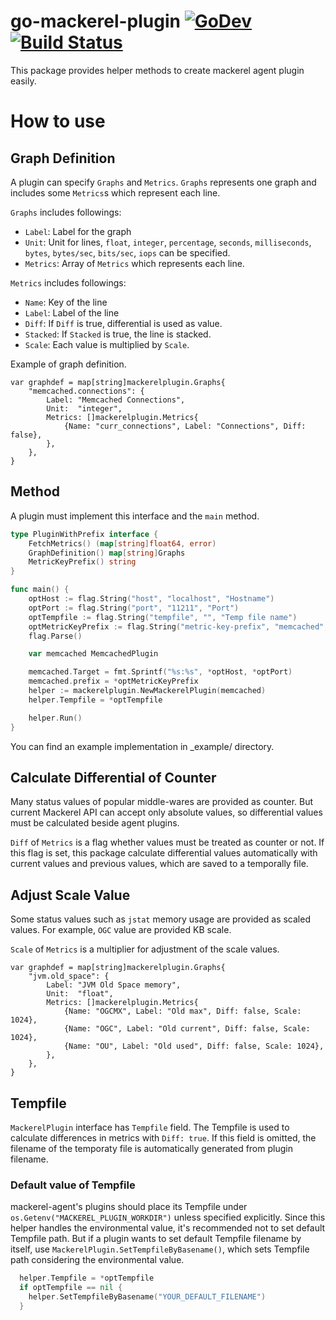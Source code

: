 go-mackerel-plugin [![GoDev](https://pkg.go.dev/badge/github.com/mackerelio/go-mackerel-plugin)](https://pkg.go.dev/github.com/mackerelio/go-mackerel-plugin) [![Build Status](https://github.com/mackerelio/go-mackerel-plugin/workflows/Build/badge.svg)](https://github.com/mackerelio/go-mackerel-plugin/actions?workflow=Build)
==================

This package provides helper methods to create mackerel agent plugin easily.


How to use
==========

## Graph Definition
A plugin can specify `Graphs` and `Metrics`.
`Graphs` represents one graph and includes some `Metrics`s which represent each line.

`Graphs` includes followings:

- `Label`: Label for the graph
- `Unit`: Unit for lines, `float`, `integer`, `percentage`, `seconds`, `milliseconds`, `bytes`, `bytes/sec`, `bits/sec`, `iops` can be specified.
- `Metrics`: Array of `Metrics` which represents each line.

`Metrics` includes followings:

- `Name`: Key of the line
- `Label`: Label of the line
- `Diff`: If `Diff` is true, differential is used as value.
- `Stacked`: If `Stacked` is true, the line is stacked.
- `Scale`: Each value is multiplied by `Scale`.

Example of graph definition.
```golang
var graphdef = map[string]mackerelplugin.Graphs{
	"memcached.connections": {
		Label: "Memcached Connections",
		Unit:  "integer",
		Metrics: []mackerelplugin.Metrics{
			{Name: "curr_connections", Label: "Connections", Diff: false},
		},
	},
}
```

## Method

A plugin must implement this interface and the `main` method.

```go
type PluginWithPrefix interface {
	FetchMetrics() (map[string]float64, error)
	GraphDefinition() map[string]Graphs
	MetricKeyPrefix() string
}
```

```go
func main() {
	optHost := flag.String("host", "localhost", "Hostname")
	optPort := flag.String("port", "11211", "Port")
	optTempfile := flag.String("tempfile", "", "Temp file name")
	optMetricKeyPrefix := flag.String("metric-key-prefix", "memcached", "Metric Key Prefix")
	flag.Parse()

	var memcached MemcachedPlugin

	memcached.Target = fmt.Sprintf("%s:%s", *optHost, *optPort)
	memcached.prefix = *optMetricKeyPrefix
	helper := mackerelplugin.NewMackerelPlugin(memcached)
	helper.Tempfile = *optTempfile

	helper.Run()
}
```

You can find an example implementation in _example/ directory.

## Calculate Differential of Counter

Many status values of popular middle-wares are provided as counter.
But current Mackerel API can accept only absolute values, so differential values must be calculated beside agent plugins.

`Diff` of `Metrics` is a flag whether values must be treated as counter or not.
If this flag is set, this package calculate differential values automatically with current values and previous values, which are saved to a temporally file.

## Adjust Scale Value

Some status values such as `jstat` memory usage are provided as scaled values.
For example, `OGC` value are provided KB scale.

`Scale` of `Metrics` is a multiplier for adjustment of the scale values.

```golang
var graphdef = map[string]mackerelplugin.Graphs{
	"jvm.old_space": {
		Label: "JVM Old Space memory",
		Unit:  "float",
		Metrics: []mackerelplugin.Metrics{
			{Name: "OGCMX", Label: "Old max", Diff: false, Scale: 1024},
			{Name: "OGC", Label: "Old current", Diff: false, Scale: 1024},
			{Name: "OU", Label: "Old used", Diff: false, Scale: 1024},
		},
	},
}
```

## Tempfile

`MackerelPlugin` interface has `Tempfile` field. The Tempfile is used to calculate differences in metrics with `Diff: true`.
If this field is omitted, the filename of the temporaty file is automatically generated from plugin filename.

### Default value of Tempfile

mackerel-agent's plugins should place its Tempfile under `os.Getenv("MACKEREL_PLUGIN_WORKDIR")` unless specified explicitly.
Since this helper handles the environmental value, it's recommended not to set default Tempfile path.
But if a plugin wants to set default Tempfile filename by itself, use `MackerelPlugin.SetTempfileByBasename()`, which sets Tempfile path considering the environmental value.

```go
  helper.Tempfile = *optTempfile
  if optTempfile == nil {
    helper.SetTempfileByBasename("YOUR_DEFAULT_FILENAME")
  }
```
